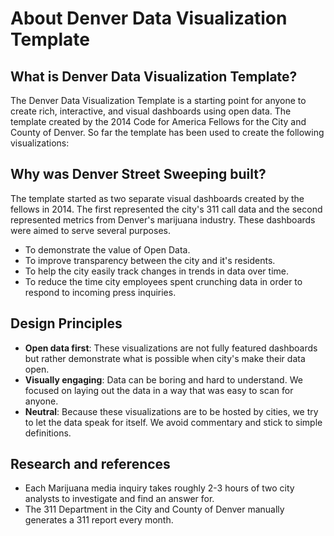 # About Denver Data Visualization Template
## What is Denver Data Visualization Template?

The Denver Data Visualization Template is a starting point for anyone to create rich, interactive, and visual dashboards using open data. The template created by the 2014 Code for America Fellows for the City and County of Denver. So far the template has been used to create the following visualizations:

## Why was Denver Street Sweeping built?

The template started as two separate visual dashboards created by the fellows in 2014. The first represented the city's 311 call data and the second represented metrics from Denver's marijuana industry. These dashboards were aimed to serve several purposes. 

* To demonstrate the value of Open Data.
* To improve transparency between the city and it's residents.
* To help the city easily track changes in trends in data over time.
* To reduce the time city employees spent crunching data in order to respond to incoming press inquiries. 

## Design Principles

* **Open data first**: These visualizations are not fully featured dashboards but rather demonstrate what is possible when city's make their data open.
* **Visually engaging**: Data can be boring and hard to understand. We focused on laying out the data in a way that was easy to scan for anyone.
* **Neutral**: Because these visualizations are to be hosted by cities, we try to let the data speak for itself. We avoid commentary and stick to simple definitions.


## Research and references

* Each Marijuana media inquiry takes roughly 2-3 hours of two city analysts to investigate and find an answer for.
* The 311 Department in the City and County of Denver manually generates a 311 report every month.
